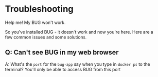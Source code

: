 # Troubleshooting

Help me! My BUG won't work.

So you've installed BUG - it doesn't work and now you're here. Here are a few common issues and some solutions.

## Q: Can't see BUG in my web browser

A: What's the `port` for the `bug-app` say when you type in `docker ps` to the terminal? You'll only be able to access BUG from this port

